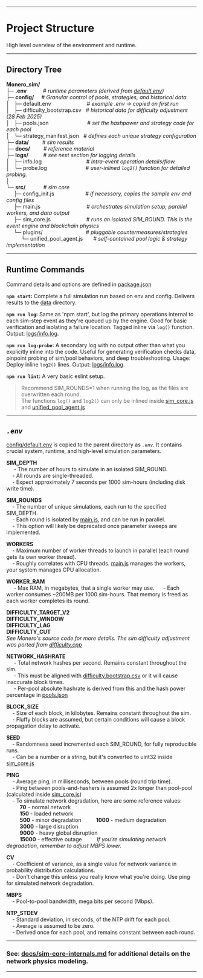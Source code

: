 
---

# Project Structure

High level overview of the environment and runtime.

---

## Directory Tree

**Monero_sim/**  
├─ **.env** &nbsp;&nbsp;&nbsp;&nbsp;&nbsp;&nbsp;&nbsp;&nbsp;&nbsp; # *runtime parameters (derived from [default.env](https://github.com/BawdyAnarchist/Monero-Simulator/blob/main/config/default.env))*    
├─ **config/** &nbsp;&nbsp;&nbsp; # *Granular control of pools, strategies, and historical data*   
│&nbsp;&nbsp;&nbsp;├─ default.env &nbsp;&nbsp;&nbsp;&nbsp;&nbsp;&nbsp;&nbsp;&nbsp;&nbsp;&nbsp;&nbsp;&nbsp;&nbsp;&nbsp;&nbsp;&nbsp;&nbsp;&nbsp;&nbsp;&nbsp;&nbsp;&nbsp; # *example .env -> copied on first run*   
│&nbsp;&nbsp;&nbsp;├─ difficulty_bootstrap.csv &nbsp; # *historical data for difficulty adjustment (28 Feb 2025)*   
│&nbsp;&nbsp;&nbsp;├─ pools.json &nbsp;&nbsp;&nbsp;&nbsp;&nbsp;&nbsp;&nbsp;&nbsp;&nbsp;&nbsp;&nbsp;&nbsp;&nbsp;&nbsp;&nbsp;&nbsp;&nbsp;&nbsp;&nbsp;&nbsp;&nbsp;&nbsp;&nbsp;&nbsp;&nbsp;# *set the hashpower and strategy code for each pool*   
│&nbsp;&nbsp;&nbsp;└─ strategy_manifest.json &nbsp; # *defines each unique strategy configuration*   
├─ **data/** &nbsp;&nbsp;&nbsp;&nbsp;&nbsp;&nbsp;&nbsp; # *sim results*   
├─ **docs/** &nbsp;&nbsp;&nbsp;&nbsp;&nbsp;&nbsp;&nbsp; #  *reference material*   
├─ **logs/** &nbsp;&nbsp;&nbsp;&nbsp;&nbsp;&nbsp;&nbsp;&nbsp; # *see next section for logging details*   
│&nbsp;&nbsp;&nbsp;├─ info.log &nbsp;&nbsp;&nbsp;&nbsp;&nbsp;&nbsp;&nbsp;&nbsp;&nbsp;&nbsp;&nbsp;&nbsp;&nbsp;&nbsp;&nbsp;&nbsp;&nbsp;&nbsp;&nbsp;&nbsp;&nbsp;&nbsp;&nbsp;&nbsp;&nbsp;&nbsp;&nbsp;&nbsp; # *Intra-event operation details/flow.*   
│&nbsp;&nbsp;&nbsp;└─ probe.log &nbsp;&nbsp;&nbsp;&nbsp;&nbsp;&nbsp;&nbsp;&nbsp;&nbsp;&nbsp;&nbsp;&nbsp;&nbsp;&nbsp;&nbsp;&nbsp;&nbsp;&nbsp;&nbsp;&nbsp;&nbsp;&nbsp;&nbsp;&nbsp; # *user-inlined `log2()` function for detailed probing.*     
│     
└─ **src/** &nbsp;&nbsp;&nbsp;&nbsp;&nbsp;&nbsp;&nbsp;&nbsp;&nbsp;&nbsp; # *sim core*     
&nbsp;&nbsp;&nbsp;&nbsp;&nbsp;├─ config_init.js &nbsp;&nbsp;&nbsp;&nbsp;&nbsp;&nbsp;&nbsp;&nbsp;&nbsp;&nbsp;&nbsp;&nbsp;&nbsp;&nbsp;&nbsp;&nbsp;&nbsp;&nbsp;&nbsp; # *if necessary, copies the sample env and config files*   
&nbsp;&nbsp;&nbsp;&nbsp;&nbsp;├─ main.js &nbsp;&nbsp;&nbsp;&nbsp;&nbsp;&nbsp;&nbsp;&nbsp;&nbsp;&nbsp;&nbsp;&nbsp;&nbsp;&nbsp;&nbsp;&nbsp;&nbsp;&nbsp;&nbsp;&nbsp;&nbsp;&nbsp;&nbsp;&nbsp;&nbsp;&nbsp;&nbsp;&nbsp;&nbsp;  # *orchestrates simulation setup, parallel workers, and data output*   
&nbsp;&nbsp;&nbsp;&nbsp;&nbsp;├─ sim_core.js &nbsp;&nbsp;&nbsp;&nbsp;&nbsp;&nbsp;&nbsp;&nbsp;&nbsp;&nbsp;&nbsp;&nbsp;&nbsp;&nbsp;&nbsp;&nbsp;&nbsp;&nbsp;&nbsp;&nbsp;&nbsp;&nbsp; # *runs an isolated SIM\_ROUND. This is the event engine and blockchain physics*   
&nbsp;&nbsp;&nbsp;&nbsp;&nbsp;└─ plugins/ &nbsp;&nbsp;&nbsp;&nbsp;&nbsp;&nbsp;&nbsp;&nbsp;&nbsp;&nbsp;&nbsp;&nbsp;&nbsp;&nbsp;&nbsp;&nbsp;&nbsp;&nbsp;&nbsp;&nbsp;&nbsp;&nbsp;&nbsp;&nbsp;&nbsp;&nbsp;&nbsp; # *pluggable countermeasures/strategies*    
&nbsp;&nbsp;&nbsp;&nbsp;&nbsp;&nbsp;&nbsp;&nbsp;&nbsp;&nbsp;└─ unified\_pool\_agent.js &nbsp;&nbsp;&nbsp;&nbsp;&nbsp; # *self-contained pool logic & strategy implementation*  

---

## Runtime Commands
Command details and options are defined in [package.json](https://github.com/BawdyAnarchist/Monero-Simulator/blob/main/package.json)    

**`npm start`:** Complete a full simulation run based on env and config. Delivers results to the [data](https://github.com/BawdyAnarchist/Monero-Simulator/tree/main/data) directory.    

**`npm run log`:** Same as 'npm start', but log the primary operations internal to each sim-step event as they're queued up by the engine. Good for basic verification and isolating a failure location. Tagged inline via `log()` function. Output: [logs/info.log](https://github.com/BawdyAnarchist/Monero-Simulator/tree/main/logs).

**`npm run log:probe`:**  A secondary log with no output other than what you explicitly inline into the code. Useful for generating verification checks data, pinpoint probing of sim/pool behaviors, and deep troubleshooting. Usage: Deploy inline `log2()` lines. Output: [logs/info.log](https://github.com/BawdyAnarchist/Monero-Simulator/tree/main/logs).

**`npm run lint`:**  A very basic eslint setup.   

> Recommend SIM\_ROUNDS=1 when running the log, as the files are overwritten each round.   
The functions `log()` and `log2()` can only be inlined inside [sim_core.js](https://github.com/BawdyAnarchist/Monero-Simulator/blob/main/src/sim_core.js) and [unified_pool_agent.js](https://github.com/BawdyAnarchist/Monero-Simulator/blob/main/src/plugins/unified_pool_agent.js)   

---

## *`.env`*
[config/default.env](https://github.com/BawdyAnarchist/Monero-Simulator/blob/main/config/default.env) is copied to the parent directory as *`.env`*. It contains crucial system, runtime, and high-level simulation parameters.

**SIM_DEPTH**    
&nbsp;&nbsp;&nbsp;&nbsp; - The number of hours to simulate in an isolated SIM\_ROUND.   
&nbsp;&nbsp;&nbsp;&nbsp;- All rounds are single-threaded.   
&nbsp;&nbsp;&nbsp;&nbsp;- Expect approximately 7 seconds per 1000 sim-hours (including disk write time).   

**SIM_ROUNDS**    
&nbsp;&nbsp;&nbsp;&nbsp;- The number of unique simulations, each run to the specified SIM\_DEPTH.  
&nbsp;&nbsp;&nbsp;&nbsp;- Each round is isolated by [main.js](https://github.com/BawdyAnarchist/Monero-Simulator/tree/main/src), and can be run in parallel.  
&nbsp;&nbsp;&nbsp;&nbsp;- This option will likely be deprecated once parameter sweeps are implemented.  

**WORKERS**    
&nbsp;&nbsp;&nbsp;&nbsp;- Maximum number of worker threads to launch in parallel (each round gets its own worker thread).  
&nbsp;&nbsp;&nbsp;&nbsp;- Roughly correlates with CPU threads. [main.js](https://github.com/BawdyAnarchist/Monero-Simulator/tree/main/src) manages the workers, your system manages CPU allocation.   

**WORKER_RAM**    
&nbsp;&nbsp;&nbsp;&nbsp; - Max RAM, in megabytes, that a single worker may use.
&nbsp;&nbsp;&nbsp;&nbsp; - Each worker consumes ~200MB per 1000 sim-hours. That memory is freed as each worker completes its round.    

**DIFFICULTY_TARGET_V2**  
**DIFFICULTY_WINDOW**   
**DIFFICULTY_LAG**         
**DIFFICULTY_CUT**     
*See Monero's source code for more details. The sim difficulty adjustment was ported from [difficulty.cpp](https://github.com/monero-project/monero/blob/master/src/cryptonote_basic/difficulty.cpp)*   

**NETWORK_HASHRATE**     
&nbsp;&nbsp;&nbsp;&nbsp; - Total network hashes per second. Remains constant throughout the sim.   
&nbsp;&nbsp;&nbsp;&nbsp; - This must be aligned with [difficulty.bootstrap.csv](https://github.com/BawdyAnarchist/Monero-Simulator/blob/main/config/difficulty_bootstrap.csv.sample) or it will cause inaccurate block times.   
&nbsp;&nbsp;&nbsp;&nbsp; - Per-pool absolute hashrate is derived from this and the hash power percentage in [pools.json](https://github.com/BawdyAnarchist/Monero-Simulator/blob/main/config/pools.json.example)    

**BLOCK_SIZE**   
&nbsp;&nbsp;&nbsp;&nbsp;- Size of each block, in kilobytes. Remains constant throughout the sim.   
&nbsp;&nbsp;&nbsp;&nbsp;- Fluffy blocks are assumed, but certain conditions will cause a block propagation delay to activate.   

**SEED**   
&nbsp;&nbsp;&nbsp;&nbsp;- Randomness seed incremented each SIM\_ROUND, for fully reproducible runs.    
&nbsp;&nbsp;&nbsp;&nbsp;- Can be a number or a string, but it's converted to uint32 inside [sim_core.js](https://github.com/BawdyAnarchist/Monero-Simulator/blob/main/src/sim_core.js)    

**PING**   
&nbsp;&nbsp;&nbsp;&nbsp;- Average ping, in milliseconds, between pools (round trip time).    
&nbsp;&nbsp;&nbsp;&nbsp;- Ping between pools-and-hashers is assumed 2x longer than pool-pool (calculated inside [sim_core.js](https://github.com/BawdyAnarchist/Monero-Simulator/blob/main/src/sim_core.js))    
&nbsp;&nbsp;&nbsp;&nbsp;- To simulate network degradation, here are some reference values:    
&nbsp;&nbsp;&nbsp;&nbsp;&nbsp;&nbsp;&nbsp;&nbsp; **70** - normal network   
&nbsp;&nbsp;&nbsp;&nbsp;&nbsp;&nbsp;&nbsp;&nbsp; **150** - loaded network   
&nbsp;&nbsp;&nbsp;&nbsp;&nbsp;&nbsp;&nbsp;&nbsp; **500** - minor degradation
&nbsp;&nbsp;&nbsp;&nbsp;&nbsp;&nbsp;&nbsp;&nbsp; **1000** - medium degradation   
&nbsp;&nbsp;&nbsp;&nbsp;&nbsp;&nbsp;&nbsp;&nbsp; **3000** - large disruption   
&nbsp;&nbsp;&nbsp;&nbsp;&nbsp;&nbsp;&nbsp;&nbsp; **9000** - heavy global disruption   
&nbsp;&nbsp;&nbsp;&nbsp;&nbsp;&nbsp;&nbsp;&nbsp; **15000** - effective outage
&nbsp;&nbsp;&nbsp;&nbsp;&nbsp;&nbsp;&nbsp;&nbsp; *If you're simulating network degradation, remember to adjust MBPS lower.*  

**CV**   
&nbsp;&nbsp;&nbsp;&nbsp;- Coefficient of variance, as a single value for network variance in probability distribution calculations.   
&nbsp;&nbsp;&nbsp;&nbsp;- Don't change this unless you really know what you're doing. Use ping for simulated network degradation.

**MBPS**   
&nbsp;&nbsp;&nbsp;&nbsp;- Pool-to-pool bandwidth, mega bits per second (Mbps).  

**NTP_STDEV**   
&nbsp;&nbsp;&nbsp;&nbsp;- Standard deviation, in seconds, of the NTP drift for each pool.    
&nbsp;&nbsp;&nbsp;&nbsp;- Average is assumed to be zero.    
&nbsp;&nbsp;&nbsp;&nbsp;- Derived once for each pool, and remains constant between each round.    

---

### See: [docs/sim-core-internals.md](https://github.com/BawdyAnarchist/Monero-Simulator/blob/main/docs/sim-core-internals.md) for additional details on the network physics modeling.
---


